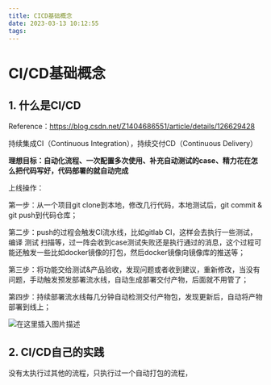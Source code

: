 ```yaml
---
title: CICD基础概念
date: 2023-03-13 10:12:55
tags:
---
```


# CI/CD基础概念

## 1. 什么是CI/CD

Reference：https://blog.csdn.net/Z1404686551/article/details/126629428

持续集成CI（Continuous Integration），持续交付CD（Continuous Delivery）

**理想目标：自动化流程、一次配置多次使用、补充自动测试的case、精力花在怎么把代码写好，代码部署的就自动完成**

上线操作：

第一步：从一个项目git clone到本地，修改几行代码，本地测试后，git commit & git push到代码仓库；

第二步：push的过程会触发CI流水线，比如gitlab CI，这样会去执行一些测试，编译 测试 扫描等，过一阵会收到case测试失败还是执行通过的消息，这个过程可能还触发一些比如docker镜像的打包，然后docker镜像向镜像库的推送等；

第三步：将功能交给测试&产品验收，发现问题或者收到建议，重新修改，当没有问题，手动触发预发部署流水线，自动生成部署交付产物，后面就不用管了；

第四步：持续部署流水线每几分钟自动检测交付产物包，发现更新后，自动将产物部署到线上；

![在这里插入图片描述](http://yixuan004.oss-cn-hangzhou.aliyuncs.com/img/clip_image001.png)

## 2. CI/CD自己的实践

没有太执行过其他的流程，只执行过一个自动打包的流程，

